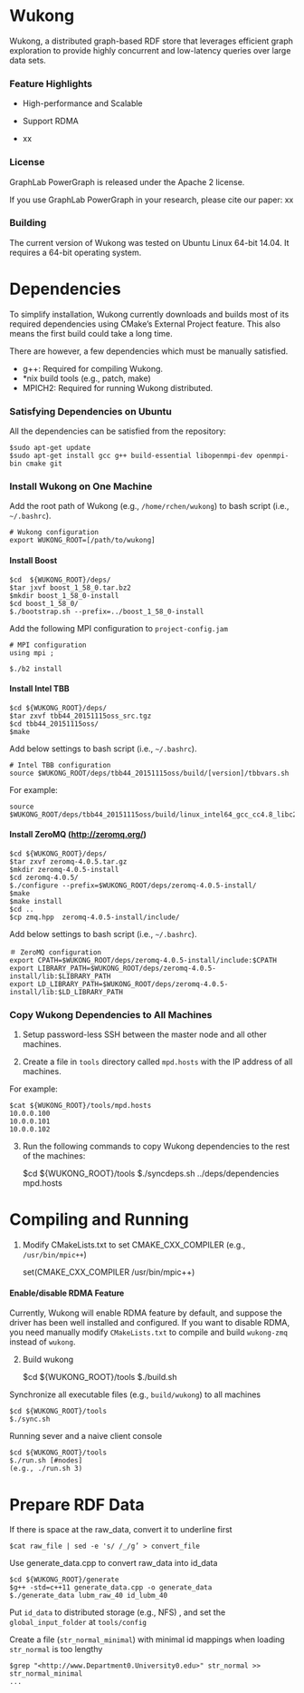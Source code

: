
# Wukong

Wukong, a distributed graph-based RDF store that leverages efficient graph exploration to provide highly concurrent and low-latency queries over large data sets.

### Feature Highlights

- High-performance and Scalable

- Support RDMA

- xx


### License

GraphLab PowerGraph is released under the Apache 2 license.

If you use GraphLab PowerGraph in your research, please cite our paper: xx


### Building

The current version of Wukong was tested on Ubuntu Linux 64-bit 14.04.
It requires a 64-bit operating system.




# Dependencies

To simplify installation, Wukong currently downloads and builds most of its required dependencies using CMake’s External Project feature. This also means the first build could take a long time.

There are however, a few dependencies which must be manually satisfied.

- g++: Required for compiling Wukong.
- *nix build tools (e.g., patch, make)
- MPICH2: Required for running Wukong distributed.

### Satisfying Dependencies on Ubuntu

All the dependencies can be satisfied from the repository:

    $sudo apt-get update
    $sudo apt-get install gcc g++ build-essential libopenmpi-dev openmpi-bin cmake git

### Install Wukong on One Machine

Add the root path of Wukong (e.g., `/home/rchen/wukong`) to bash script (i.e., `~/.bashrc`).

    # Wukong configuration
    export WUKONG_ROOT=[/path/to/wukong]   

#### Install Boost

    $cd  ${WUKONG_ROOT}/deps/
    $tar jxvf boost_1_58_0.tar.bz2  
    $mkdir boost_1_58_0-install
    $cd boost_1_58_0/
    $./bootstrap.sh --prefix=../boost_1_58_0-install  

Add the following MPI configuration to `project-config.jam`

    # MPI configuration
    using mpi ;  

    $./b2 install  


#### Install Intel TBB

    $cd ${WUKONG_ROOT}/deps/  
    $tar zxvf tbb44_20151115oss_src.tgz  
    $cd tbb44_20151115oss/
    $make

Add below settings to bash script (i.e., `~/.bashrc`).
 
    # Intel TBB configuration
    source $WUKONG_ROOT/deps/tbb44_20151115oss/build/[version]/tbbvars.sh

For example:

	source $WUKONG_ROOT/deps/tbb44_20151115oss/build/linux_intel64_gcc_cc4.8_libc2.19_kernel3.14.27_release/tbbvars.sh


#### Install ZeroMQ (http://zeromq.org/)

    $cd ${WUKONG_ROOT}/deps/
    $tar zxvf zeromq-4.0.5.tar.gz
    $mkdir zeromq-4.0.5-install
    $cd zeromq-4.0.5/
    $./configure --prefix=$WUKONG_ROOT/deps/zeromq-4.0.5-install/
    $make
    $make install
    $cd ..
    $cp zmq.hpp  zeromq-4.0.5-install/include/

Add below settings to bash script (i.e., `~/.bashrc`).
 
    ＃ ZeroMQ configuration
    export CPATH=$WUKONG_ROOT/deps/zeromq-4.0.5-install/include:$CPATH
    export LIBRARY_PATH=$WUKONG_ROOT/deps/zeromq-4.0.5-install/lib:$LIBRARY_PATH
    export LD_LIBRARY_PATH=$WUKONG_ROOT/deps/zeromq-4.0.5-install/lib:$LD_LIBRARY_PATH


### Copy Wukong Dependencies to All Machines

1) Setup password-less SSH between the master node and all other machines.

2) Create a file in `tools` directory called `mpd.hosts` with the IP address of all machines.

For example:

    $cat ${WUKONG_ROOT}/tools/mpd.hosts
    10.0.0.100
    10.0.0.101
    10.0.0.102

3) Run the following commands to copy Wukong dependencies to the rest of the machines:

	$cd ${WUKONG_ROOT}/tools
	$./syncdeps.sh ../deps/dependencies mpd.hosts



# Compiling and Running

1) Modify CMakeLists.txt to set CMAKE_CXX_COMPILER (e.g., `/usr/bin/mpic++`)

    set(CMAKE_CXX_COMPILER /usr/bin/mpic++)

#### Enable/disable RDMA Feature

Currently, Wukong will enable RDMA feature by default, and suppose the driver has been well installed and configured. If you want to disable RDMA, you need manually modify `CMakeLists.txt` to compile and build `wukong-zmq` instead of `wukong`.

2) Build wukong 

    $cd ${WUKONG_ROOT}/tools
    $./build.sh

Synchronize all executable files (e.g., `build/wukong`) to all machines 

    $cd ${WUKONG_ROOT}/tools
    $./sync.sh

Running sever and a naive client console  

    $cd ${WUKONG_ROOT}/tools
    $./run.sh [#nodes]
    (e.g., ./run.sh 3)



# Prepare RDF Data

If there is space at the raw_data, convert it to underline first

    $cat raw_file | sed -e 's/ /_/g’ > convert_file


Use generate_data.cpp to convert raw_data into id_data

    $cd ${WUKONG_ROOT}/generate
    $g++ -std=c++11 generate_data.cpp -o generate_data
    $./generate_data lubm_raw_40 id_lubm_40


Put `id_data` to distributed storage (e.g., NFS) , and set the `global_input_folder` at `tools/config`


Create a file (`str_normal_minimal`) with minimal id mappings when loading `str_normal` is too lengthy

    $grep "<http://www.Department0.University0.edu>" str_normal >> str_normal_minimal
    ...

